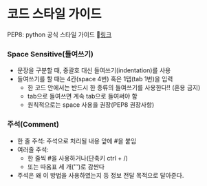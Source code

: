 # 코드 스타일 가이드
PEP8: python 공식 스타일 가이드 🔗[링크](https://www.python.org/pep-0008)
### Space Sensitive(들여쓰기)

- 문장을 구분할 때, 중괄호 대신 들여쓰기(indentation)를 사용
- 들여쓰기를 할 때는 4칸(space 4번) 혹은 1탭(tab 1번)을 입력
    - 한 코드 안에서는 반드시 한 종류의 들여쓰기를 사용한다!! (혼용 금지)
    - tab으로 들여쓰면 계속 tab으로 들여써야 함
    - 원칙적으로는 space 사용을 권장(PEP8 권장사항)

### 주석(Comment)

- 한 줄 주석: 주석으로 처리될 내용 앞에 #을 붙임
- 여러줄 주석:
    - 한 줄씩 #을 사용하거나(단축키 ctrl + /)
    - 또는 따옴표 세 개(’’’)로 감싼다
- 주석은 왜 이 방법을 사용하였는지 등 정보 전달 목적으로 달아준다.